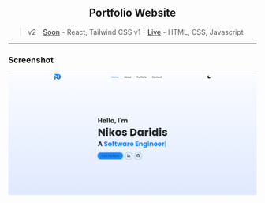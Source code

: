 <h2 align="center">Portfolio Website</h2>

> v2 - <a href="https://daridis.com">Soon</a> - React, Tailwind CSS
> v1 - <a href="https://daridis.com/v1">Live</a> - HTML, CSS, Javascript

---

### Screenshot

<a href="https://daridis.com"><img width="800" alt="" src=https://github.com/nikosdaridis/nikosdaridis.github.io/raw/main/images/Readme.png></a>
